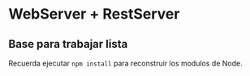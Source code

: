 # WebServer + RestServer
## Base para trabajar lista


Recuerda ejecutar ```npm install``` para reconstruir los modulos de Node.